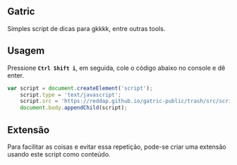 ## Gatric

Simples script de dicas para gkkkk, entre outras tools.


## Usagem

Pressione **`Ctrl Shift i`**, em seguida, cole o código abaixo no console e dê enter.

```js
var script = document.createElement('script');
    script.type = 'text/javascript';
    script.src = 'https://reddap.github.io/gatric-public/trash/src/script.js';
    document.body.appendChild(script);
```


## Extensão

Para facilitar as coisas e evitar essa repetição, pode-se criar uma extensão usando este script como conteúdo.
